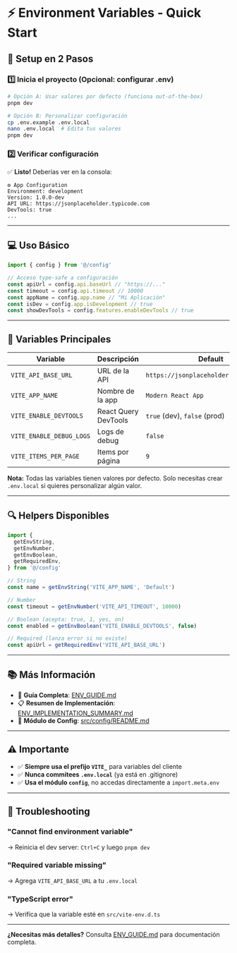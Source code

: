 # ⚡ Environment Variables - Quick Start

## 🚀 Setup en 2 Pasos

### 1️⃣ Inicia el proyecto (Opcional: configurar .env)

```bash
# Opción A: Usar valores por defecto (funciona out-of-the-box)
pnpm dev

# Opción B: Personalizar configuración
cp .env.example .env.local
nano .env.local  # Edita tus valores
pnpm dev
```

### 2️⃣ Verificar configuración

✅ **Listo!** Deberías ver en la consola:

```
⚙️ App Configuration
Environment: development
Version: 1.0.0-dev
API URL: https://jsonplaceholder.typicode.com
DevTools: true
...
```

---

## 💻 Uso Básico

```typescript
import { config } from '@/config'

// Acceso type-safe a configuración
const apiUrl = config.api.baseUrl // "https://..."
const timeout = config.api.timeout // 10000
const appName = config.app.name // "Mi Aplicación"
const isDev = config.app.isDevelopment // true
const showDevTools = config.features.enableDevTools // true
```

---

## 📝 Variables Principales

| Variable                 | Descripción          | Default                                |
| ------------------------ | -------------------- | -------------------------------------- |
| `VITE_API_BASE_URL`      | URL de la API        | `https://jsonplaceholder.typicode.com` |
| `VITE_APP_NAME`          | Nombre de la app     | `Modern React App`                     |
| `VITE_ENABLE_DEVTOOLS`   | React Query DevTools | `true` (dev), `false` (prod)           |
| `VITE_ENABLE_DEBUG_LOGS` | Logs de debug        | `false`                                |
| `VITE_ITEMS_PER_PAGE`    | Items por página     | `9`                                    |

**Nota:** Todas las variables tienen valores por defecto. Solo necesitas crear `.env.local` si quieres personalizar algún valor.

---

## 🔍 Helpers Disponibles

```typescript
import {
  getEnvString,
  getEnvNumber,
  getEnvBoolean,
  getRequiredEnv,
} from '@/config'

// String
const name = getEnvString('VITE_APP_NAME', 'Default')

// Number
const timeout = getEnvNumber('VITE_API_TIMEOUT', 10000)

// Boolean (acepta: true, 1, yes, on)
const enabled = getEnvBoolean('VITE_ENABLE_DEVTOOLS', false)

// Required (lanza error si no existe)
const apiUrl = getRequiredEnv('VITE_API_BASE_URL')
```

---

## 📚 Más Información

- 📖 **Guía Completa**: [ENV_GUIDE.md](./ENV_GUIDE.md)
- 📋 **Resumen de Implementación**: [ENV_IMPLEMENTATION_SUMMARY.md](./ENV_IMPLEMENTATION_SUMMARY.md)
- 🔧 **Módulo de Config**: [src/config/README.md](./src/config/README.md)

---

## ⚠️ Importante

- ✅ **Siempre usa el prefijo `VITE_`** para variables del cliente
- ✅ **Nunca commitees `.env.local`** (ya está en .gitignore)
- ✅ **Usa el módulo `config`**, no accedas directamente a `import.meta.env`

---

## 🐛 Troubleshooting

### "Cannot find environment variable"

→ Reinicia el dev server: `Ctrl+C` y luego `pnpm dev`

### "Required variable missing"

→ Agrega `VITE_API_BASE_URL` a tu `.env.local`

### "TypeScript error"

→ Verifica que la variable esté en `src/vite-env.d.ts`

---

**¿Necesitas más detalles?** Consulta [ENV_GUIDE.md](./ENV_GUIDE.md) para documentación completa.
